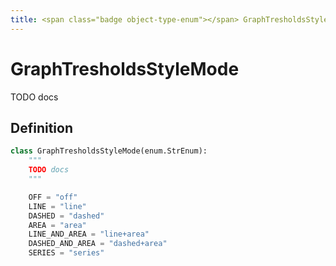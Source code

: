 ```yaml
---
title: <span class="badge object-type-enum"></span> GraphTresholdsStyleMode
---
```

# <span class="badge object-type-enum"></span> GraphTresholdsStyleMode

TODO docs

## Definition

```python
class GraphTresholdsStyleMode(enum.StrEnum):
    """
    TODO docs
    """

    OFF = "off"
    LINE = "line"
    DASHED = "dashed"
    AREA = "area"
    LINE_AND_AREA = "line+area"
    DASHED_AND_AREA = "dashed+area"
    SERIES = "series"
```
